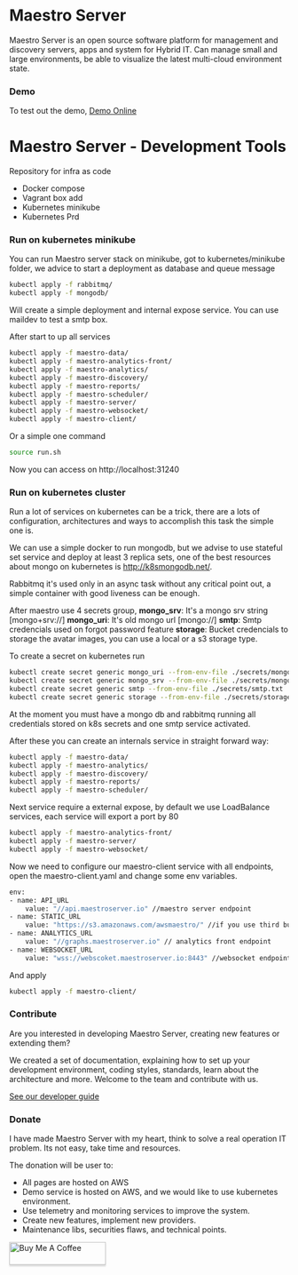 # Maestro Server #

Maestro Server is an open source software platform for management and discovery servers, apps and system for Hybrid IT. Can manage small and large environments, be able to visualize the latest multi-cloud environment state.

### Demo ###
To test out the demo, [Demo Online](http://demo.maestroserver.io "Demo Online")

# Maestro Server - Development Tools #

Repository for infra as code

* Docker compose
* Vagrant box add
* Kubernetes minikube
* Kubernetes Prd



### Run on kubernetes minikube ###
You can run Maestro server stack on minikube, got to kubernetes/minikube folder, we advice to start a deployment as database and queue message

``` bash
kubectl apply -f rabbitmq/
kubectl apply -f mongodb/
```

Will create a simple deployment and internal expose service.
You can use maildev to test a smtp box.

After start to up all services
``` bash
kubectl apply -f maestro-data/
kubectl apply -f maestro-analytics-front/
kubectl apply -f maestro-analytics/
kubectl apply -f maestro-discovery/
kubectl apply -f maestro-reports/
kubectl apply -f maestro-scheduler/
kubectl apply -f maestro-server/
kubectl apply -f maestro-websocket/
kubectl apply -f maestro-client/
```

Or a simple one command
``` bash
source run.sh
```

Now you can access on http://localhost:31240


### Run on kubernetes cluster ###
Run a lot of services on kubernetes can be a trick, there are a lots of configuration, architectures and ways to accomplish this task the simple one is.

We can use a simple docker to run mongodb, but we advise to use stateful set service and deploy at least 3 replica sets, one of the best resources about mongo on kubernetes is http://k8smongodb.net/.

Rabbitmq it's used only in an async task without any critical point out, a simple container with good liveness can be enough. 

After maestro use 4 secrets group, 
**mongo_srv**: It's a mongo srv string [mongo+srv://]
**mongo_uri**: It's old mongo url [mongo://]
**smtp**: Smtp credencials used on forgot password feature
**storage**: Bucket credencials to storage the avatar images, you can use a local or a s3 storage type.

To create a secret on kubernetes run
``` bash
kubectl create secret generic mongo_uri --from-env-file ./secrets/mongo_uri.txt
kubectl create secret generic mongo_srv --from-env-file ./secrets/mongo_srv.txt
kubectl create secret generic smtp --from-env-file ./secrets/smtp.txt
kubectl create secret generic storage --from-env-file ./secrets/storage.txt
```

At the moment you must have a mongo db and rabbitmq running all credentials stored on k8s secrets and one smtp service activated.

After these you can create an internals service in straight forward way:
``` bash
kubectl apply -f maestro-data/
kubectl apply -f maestro-analytics/
kubectl apply -f maestro-discovery/
kubectl apply -f maestro-reports/
kubectl apply -f maestro-scheduler/
```

Next service require a external expose, by default we use LoadBalance services, each service will export a port by 80

``` bash
kubectl apply -f maestro-analytics-front/
kubectl apply -f maestro-server/
kubectl apply -f maestro-websocket/
```

Now we need to configure our maestro-client service with all endpoints, open the maestro-client.yaml and change some env variables.

``` bash
env:
- name: API_URL
    value: "//api.maestroserver.io" //maestro server endpoint
- name: STATIC_URL
    value: "https://s3.amazonaws.com/awsmaestro/" //if you use third bucket please put the full endpoint outherwise use /static/
- name: ANALYTICS_URL
    value: "//graphs.maestroserver.io" // analytics front endpoint
- name: WEBSOCKET_URL
    value: "wss://webscoket.maestroserver.io:8443" //websocket endpoint
```

And apply
``` bash
kubectl apply -f maestro-client/
```



### Contribute ###

Are you interested in developing Maestro Server, creating new features or extending them?

We created a set of documentation, explaining how to set up your development environment, coding styles, standards, learn about the architecture and more. Welcome to the team and contribute with us.

[See our developer guide](http://docs.maestroserver.io/en/latest/contrib.html)

### Donate ###

I have made Maestro Server with my heart, think to solve a real operation IT problem. Its not easy, take time and resources.

The donation will be user to:

- All pages are hosted on AWS
- Demo service is hosted on AWS, and we would like to use kubernetes environment.
- Use telemetry and monitoring services to improve the system.
- Create new features, implement new providers.
- Maintenance libs, securities flaws, and technical points.

<a href="https://www.buymeacoffee.com/9lVypB7WQ" target="_blank"><img src="https://www.buymeacoffee.com/assets/img/custom_images/purple_img.png" alt="Buy Me A Coffee" style="height: 41px !important;width: 174px !important;box-shadow: 0px 3px 2px 0px rgba(190, 190, 190, 0.5) !important;-webkit-box-shadow: 0px 3px 2px 0px rgba(190, 190, 190, 0.5) !important;" ></a>

